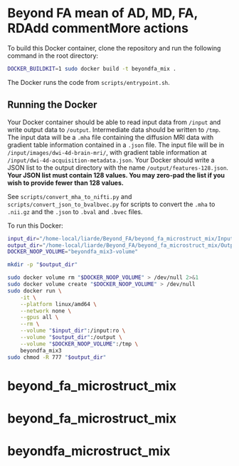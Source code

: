 # Beyond FA mean of AD, MD, FA, RDAdd commentMore actions


To build this Docker container, clone the repository and run the following command in the root directory:

```bash
DOCKER_BUILDKIT=1 sudo docker build -t beyondfa_mix .
```

The Docker runs the code from `scripts/entrypoint.sh`.

## Running the Docker

Your Docker container should be able to read input data from `/input` and write output data to `/output`. Intermediate data should be written to `/tmp`. The input data will be a `.mha` file containing the diffusion MRI data with gradient table information contained in a `.json` file. The input file will be in `/input/images/dwi-4d-brain-mri/`, with gradient table information at `/input/dwi-4d-acquisition-metadata.json`. Your Docker should write a JSON list to the output directory with the name `/output/features-128.json`. **Your JSON list must contain 128 values. You may zero-pad the list if you wish to provide fewer than 128 values.**

See `scripts/convert_mha_to_nifti.py` and `scripts/convert_json_to_bvalbvec.py` for scripts to convert the `.mha` to `.nii.gz` and the `.json` to `.bval` and `.bvec` files.

To run this Docker:

```bash
input_dir="/home-local/liarde/Beyond_FA/beyond_fa_microstruct_mix/Inputs"            
output_dir="/home-local/liarde/Beyond_FA/beyond_fa_microstruct_mix/Outputs"                                                                                        
DOCKER_NOOP_VOLUME="beyondfa_mix3-volume"

mkdir -p "$output_dir"

sudo docker volume rm "$DOCKER_NOOP_VOLUME" > /dev/null 2>&1
sudo docker volume create "$DOCKER_NOOP_VOLUME" > /dev/null
sudo docker run \
    -it \
    --platform linux/amd64 \
    --network none \
    --gpus all \
    --rm \
    --volume "$input_dir":/input:ro \
    --volume "$output_dir":/output \
    --volume "$DOCKER_NOOP_VOLUME":/tmp \
    beyondfa_mix3
sudo chmod -R 777 "$output_dir"
```
# beyond_fa_microstruct_mix
# beyond_fa_microstruct_mix
# beyondfa_microstruct_mix
